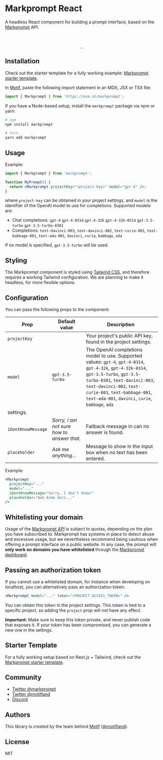 # Markprompt React

A headless React component for building a prompt interface, based on the [Markprompt](https://markprompt.com) API.

<br />
<p align="center">
  <a aria-label="NPM version" href="https://www.npmjs.com/package/markprompt">
    <img alt="" src="https://badgen.net/npm/v/markprompt">
  </a>
  <a aria-label="License" href="https://github.com/motifland/markprompt/blob/main/LICENSE">
    <img alt="" src="https://badgen.net/npm/license/markprompt">
  </a>
</p>

## Installation

Check out the starter template for a fully working example: [Markprompt starter template](href="https://github.com/motifland/markprompt-starter-template).

In [Motif](https://motif.land), paste the following import statement in an MDX, JSX or TSX file:

```jsx
import { Markprompt } from 'https://esm.sh/markprompt';
```

If you have a Node-based setup, install the `markprompt` package via npm or yarn:

```sh
# npm
npm install markprompt

# Yarn
yarn add markprompt
```

## Usage

Example:

```jsx
import { Markprompt } from 'markprompt';

function MyPrompt() {
  return <Markprompt projectKey="<project-key>" model="gpt-4" />;
}
```

where `project-key` can be obtained in your project settings, and `model` is the identifier of the OpenAI model to use for completions. Supported models are:

- Chat completions: `gpt-4` `gpt-4-0314` `gpt-4-32k` `gpt-4-32k-0314` `gpt-3.5-turbo` `gpt-3.5-turbo-0301`
- Completions: `text-davinci-003`, `text-davinci-002`, `text-curie-001`, `text-babbage-001`, `text-ada-001`, `davinci`, `curie`, `babbage`, `ada`

If no model is specified, `gpt-3.5-turbo` will be used.

## Styling

The Markprompt component is styled using [Tailwind CSS](https://tailwindcss.com/), and therefore requires a working Tailwind configuration. We are planning to make it headless, for more flexible options.

## Configuration

You can pass the following props to the component:

| Prop               | Default value                              | Description                                                                                                                                                                                                                                                                            |
| ------------------ | ------------------------------------------ | -------------------------------------------------------------------------------------------------------------------------------------------------------------------------------------------------------------------------------------------------------------------------------------- |
| `projectKey`       |                                            | Your project&apos;s public API key, found in the project settings.                                                                                                                                                                                                                     |
| `model`            | `gpt-3.5-turbo`                            | The OpenAI completions model to use. Supported values: `gpt-4`, `gpt-4-0314`, `gpt-4-32k`, `gpt-4-32k-0314`, `gpt-3.5-turbo`, `gpt-3.5-turbo-0301`, `text-davinci-003`, `text-davinci-002`, `text-curie-001`, `text-babbage-001`, `text-ada-001`, `davinci`, `curie`, `babbage`, `ada` |
| settings.          |
| `iDontKnowMessage` | _Sorry, I am not sure how to answer that._ | Fallback message in can no answer is found.                                                                                                                                                                                                                                            |
| `placeholder`      | _Ask me anything..._                       | Message to show in the input box when no text has been entered.                                                                                                                                                                                                                        |

Example:

```jsx
<Markprompt
  projectKey="..."
  model="..."
  iDontKnowMessage="Sorry, I don't know!"
  placeholder="Ask Acme docs..."
/>
```

## Whitelisting your domain

Usage of the [Markprompt API](https://markprompt.com) is subject to quotas, depending on the plan you have subscribed to. Markprompt has systems in place to detect abuse and excessive usage, but we nevertheless recommend being cautious when offering a prompt interface on a public website. In any case, the prompt will **only work on domains you have whitelisted** through the [Markprompt dashboard](https://markprompt.com).

## Passing an authorization token

If you cannot use a whitelisted domain, for instance when developing on localhost, you can alternatively pass an authorization token:

```jsx
<Markprompt model="..." token="<PROJECT_ACCESS_TOKEN>" />
```

You can obtain this token in the project settings. This token is tied to a specific project, so adding the `project` prop will not have any effect.

**Important:** Make sure to keep this token private, and never publish code that exposes it. If your token has been compromised, you can generate a new one in the settings.

## Starter Template

For a fully working setup based on Next.js + Tailwind, check out the [Markprompt starter template](https://github.com/motifland/markprompt-starter-template).

## Community

- [Twitter @markprompt](https://twitter.com/markprompt)
- [Twitter @motifland](https://twitter.com/motifland)
- [Discord](https://discord.gg/MBMh4apz6X)

## Authors

This library is created by the team behind [Motif](https://motif.land)
([@motifland](https://twitter.com/motifland)).

## License

MIT
